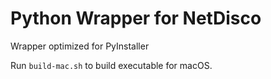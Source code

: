 # Python Wrapper for NetDisco

Wrapper optimized for PyInstaller

Run `build-mac.sh` to build executable for macOS.